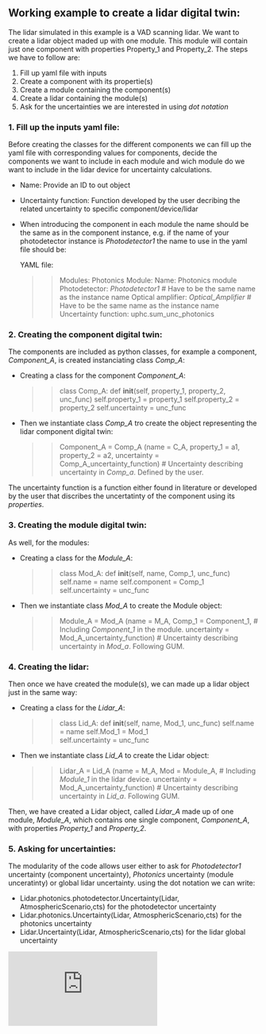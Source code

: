 
## Working example to create a lidar digital twin:

The lidar simulated in this example is a VAD scanning lidar.
We want to create a lidar object maded up with one module. This module will contain just one component with properties Property_1 and Property_2. The steps we have to follow are: 

 1) Fill up yaml file with inputs
 2) Create a component with its propertie(s)
 3) Create a module containing the component(s)
 4) Create a lidar containing the module(s)
 5) Ask for the uncertainties we are interested in using _dot notation_

### 1. Fill up the inputs yaml file:
Before creating the classes for the different components we can fill up the yaml file with corresponding values for components, decide the components we want to include in each module and wich module do we want to include in the lidar device for uncertainty calculations.
 - Name: Provide an ID to out object
 - Uncertainty function: Function developed by the user decribing the related uncertainty to specific component/device/lidar
 - When introducing the component in each module the name should be the same as in the component instance, e.g. if the name of your photodetector instance is _Photodetector1_ the name to use in the yaml file should be:
    
   YAML file:
    >> Modules:
    >>  Photonics Module:
    >>   Name: Photonics module
    >>   Photodetector: _Photodetector1_           # Have to be the same name as the instance name
    >>   Optical amplifier: _Optical_Amplifier_    # Have to be the same name as the instance name
    >>   Uncertainty function: uphc.sum_unc_photonics
    
    
### 2. Creating the component digital twin:
The components are included as python classes, for example a component, _Component_A_, is created instanciating class _Comp_A_:

- Creating a class for the component _Component_A_:

  >> class Comp_A:
  >>   def __init__(self, property_1, property_2, unc_func)
  >>      self.property_1  = property_1
  >>      self.property_2  = property_2
  >>      self.uncertainty = unc_func 
  
- Then we instantiate class _Comp_A_ tro create the object representing the lidar component digital twin:

  >> Component_A = Comp_A (name       = C_A,
  >>                       property_1 = a1,  
  >>                       property_2 = a2,
  >>                       uncertainty = Comp_A_uncertainty_function)  # Uncertainty describing uncertainty in _Comp_a_. Defined by the user.

The uncertainty function is a function either found in literature or developed by the user that discribes the uncertatinty of the component using its _properties_.

### 3. Creating the module digital twin:
As well, for the modules:

- Creating a class for the _Module_A_:
  
  >> class Mod_A:
  >>   def __init__(self, name, Comp_1, unc_func)
  >>      self.name        = name
  >>      self.component   = Comp_1    
  >>      self.uncertainty = unc_func  
  
- Then we instantiate class _Mod_A_ to create the Module object:

  >> Module_A = Mod_A (name        = M_A, 
                       Comp_1      = Component_1,                # Including _Component_1_ in the module.
                       uncertainty = Mod_A_uncertainty_function) # Uncertainty describing uncertainty in _Mod_a_. Following GUM.

### 4. Creating the lidar:

Then once we have created the module(s), we can made up a lidar object just in the same way:


- Creating a class for the _Lidar_A_:
  >> class Lid_A:
  >>   def __init__(self, name, Mod_1, unc_func)
  >>      self.name        = name
  >>      self.Mod_1       = Mod_1       
  >>      self.uncertainty = unc_func  
  
- Then we instantiate class _Lid_A_ to create the Lidar object:

  >> Lidar_A = Lid_A (name        = M_A, 
                      Mod         = Module_A,                     # Including _Module_1_ in the lidar device.
                      uncertainty = Mod_A_uncertainty_function)   # Uncertainty describing uncertainty in _Lid_a_. Following GUM.

Then, we have created a Lidar object, called _Lidar_A_ made up of one module, _Module_A_, which contains one single component, _Component_A_, with properties _Property_1_ and _Property_2_.

### 5. Asking for uncertainties:
The modularity of the code  allows user either to ask for _Photodetector1_ uncertainty (component uncertainty), _Photonics_ uncertainty (module unceratinty) or global lidar uncertainty. using the dot notation we can write:

- Lidar.photonics.photodetector.Uncertainty(Lidar, AtmosphericScenario,cts) for the photodetector uncertainty
- Lidar.photonics.Uncertainty(Lidar, AtmosphericScenario,cts) for the photonics uncertainty
- Lidar.Uncertainty(Lidar, AtmosphericScenario,cts) for the lidar global uncertainty

![Uncertainty_WF](https://github.com/PacoCosta/Qlunc/blob/Qlunc-V0.9/Pictures_repo_/Uncertaninty_flow(1).pdf)
